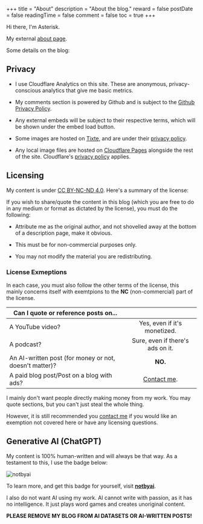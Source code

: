 +++
title = "About"
description = "About the blog."
reward = false
postDate = false
readingTime = false
comment = false
toc = true
+++

Hi there, I'm Asterisk.

My external [about page](https://asterisk.shinken.studio/#about).

Some details on the blog:

## Privacy

- I use Cloudflare Analytics on this site. These are anonymous, privacy-conscious analytics that give me basic metrics.


- My comments section is powered by Github and is subject to the [Github Privacy Policy](https://docs.github.com/en/site-policy/privacy-policies/github-privacy-statement).

- Any external embeds will be subject to their respective terms, which will be shown under the embed load button.

- Some images are hosted on [Tixte](https://tixte.com), and are under their [privacy policy](https://tixte.com/legal/privacy).

- Any local image files are hosted on [Cloudflare Pages](https://pages.cloudflare.com) alongside the rest of the site. Cloudflare's [privacy policy](https://www.cloudflare.com/privacypolicy/) applies.

## Licensing

My content is under [CC BY-NC-ND 4.0](https://creativecommons.org/licenses/by-nc-nd/4.0/deed.en). Here's a summary of the license:

If you wish to share/quote the content in this blog (which you are free to do in any medium or format as dictated by the license), you must do the following:

- Attribute me as the original author, and not shovelled away at the bottom of a description page, make it obvious.

- This must be for non-commercial purposes only.

- You may not modify the material you are redistributing.

### License Exmeptions

In each case, you must also follow the other terms of the license, this mainly concerns itself with exemtpions to the **NC** (non-commercial) part of the license.

| Can I quote or reference posts on...      |  |
| ----------- | :-----------: |
| A YouTube video?     |    Yes, even if it's monetized.    |
| A podcast?   | Sure, even if there's ads on it.        |
| An AI-written post (for money or not, doesn't matter)? | **NO.** |
| A paid blog post/Post on a blog with ads? | [Contact me](/contact). |

I mainly don't want people directly making money from my work. You may quote sections, but you can't just steal the whole thing.

However, it is still recommended you [contact me](/contact) if you would like an exemption not covered here or have any licensing questions.


## Generative AI (ChatGPT)

My content is 100% human-written and will always be that way. As a testament to this, I use the badge below:

![notbyai](https://asterisk.is-from.space/r/human.png)

To learn more, and get this badge for yourself, visit [**notbyai**](https://notbyai.fyi/#not-by-ai-mission).

I also do not want AI using my work. AI cannot write with passion, as it has no intelligence. It just plays word games and creates unoriginal content.

**PLEASE REMOVE MY BLOG FROM AI DATASETS OR AI-WRITTEN POSTS!**

